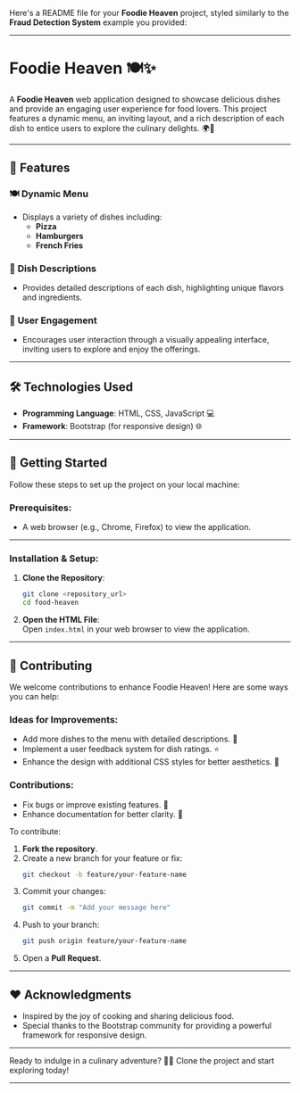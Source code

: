 Here's a README file for your **Foodie Heaven** project, styled similarly to the **Fraud Detection System** example you provided:

---

# Foodie Heaven 🍽️✨

A **Foodie Heaven** web application designed to showcase delicious dishes and provide an engaging user experience for food lovers. This project features a dynamic menu, an inviting layout, and a rich description of each dish to entice users to explore the culinary delights. 🌍🍴

---

## 🌟 Features

### 🍽️ **Dynamic Menu**
- Displays a variety of dishes including:
  - **Pizza**
  - **Hamburgers**
  - **French Fries**
  
### 📖 **Dish Descriptions**
- Provides detailed descriptions of each dish, highlighting unique flavors and ingredients.

### 👥 **User Engagement**
- Encourages user interaction through a visually appealing interface, inviting users to explore and enjoy the offerings.

---

## 🛠️ Technologies Used

- **Programming Language**: HTML, CSS, JavaScript 💻  
- **Framework**: Bootstrap (for responsive design) 🌐  

---

## 🚀 Getting Started

Follow these steps to set up the project on your local machine:

### Prerequisites:
- A web browser (e.g., Chrome, Firefox) to view the application.

---

### Installation & Setup:

1. **Clone the Repository**:  
   ```bash
   git clone <repository_url>
   cd food-heaven
   ```

2. **Open the HTML File**:  
   Open `index.html` in your web browser to view the application.

---

## 🤝 Contributing

We welcome contributions to enhance Foodie Heaven! Here are some ways you can help:

### Ideas for Improvements:
- Add more dishes to the menu with detailed descriptions. 🍜  
- Implement a user feedback system for dish ratings. ⭐  
- Enhance the design with additional CSS styles for better aesthetics. 🎨  

### Contributions:
- Fix bugs or improve existing features. 🐛  
- Enhance documentation for better clarity. 📝  

To contribute:
1. **Fork the repository**.  
2. Create a new branch for your feature or fix:  
   ```bash
   git checkout -b feature/your-feature-name
   ```
3. Commit your changes:  
   ```bash
   git commit -m "Add your message here"
   ```
4. Push to your branch:  
   ```bash
   git push origin feature/your-feature-name
   ```
5. Open a **Pull Request**.  

---

## ❤️ Acknowledgments

- Inspired by the joy of cooking and sharing delicious food.  
- Special thanks to the Bootstrap community for providing a powerful framework for responsive design.  

---

Ready to indulge in a culinary adventure? 🍕🍔 Clone the project and start exploring today!  

--- 

